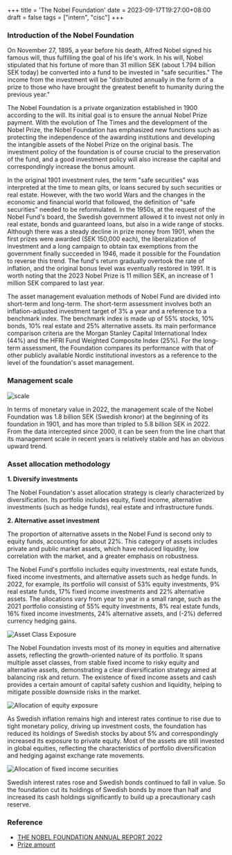+++
title = 'The Nobel Foundation'
date = 2023-09-17T19:27:00+08:00
draft = false
tags = ["intern", "cisc"]
+++

### Introduction of the Nobel Foundation

On November 27, 1895, a year before his death, Alfred Nobel signed his famous will, thus fulfilling the goal of his life's work. In his will, Nobel stipulated that his fortune of more than 31 million SEK (about 1.794 billion SEK today) be converted into a fund to be invested in "safe securities." The income from the investment will be "distributed annually in the form of a prize to those who have brought the greatest benefit to humanity during the previous year."

The Nobel Foundation is a private organization established in 1900 according to the will. Its initial goal is to ensure the annual Nobel Prize payment. With the evolution of The Times and the development of the Nobel Prize, the Nobel Foundation has emphasized new functions such as protecting the independence of the awarding institutions and developing the intangible assets of the Nobel Prize on the original basis. The investment policy of the foundation is of course crucial to the preservation of the fund, and a good investment policy will also increase the capital and correspondingly increase the bonus amount.

In the original 1901 investment rules, the term "safe securities" was interpreted at the time to mean gilts, or loans secured by such securities or real estate. However, with the two world Wars and the changes in the economic and financial world that followed, the definition of "safe securities" needed to be reformulated. In the 1950s, at the request of the Nobel Fund's board, the Swedish government allowed it to invest not only in real estate, bonds and guaranteed loans, but also in a wide range of stocks. Although there was a steady decline in prize money from 1901, when the first prizes were awarded (SEK 150,000 each), the liberalization of investment and a long campaign to obtain tax exemptions from the government finally succeeded in 1946, made it possible for the Foundation to reverse this trend. The fund's return gradually overtook the rate of inflation, and the original bonus level was eventually restored in 1991. It is worth noting that the 2023 Nobel Prize is 11 million SEK, an increase of 1 million SEK compared to last year.

The asset management evaluation methods of Nobel Fund are divided into short-term and long-term. The short-term assessment involves both an inflation-adjusted investment target of 3% a year and a reference to a benchmark index. The benchmark index is made up of 55% stocks, 10% bonds, 10% real estate and 25% alternative assets. Its main performance comparison criteria are the Morgan Stanley Capital International Index (44%) and the HFRI Fund Weighted Composite Index (25%). For the long-term assessment, the Foundation compares its performance with that of other publicly available Nordic institutional investors as a reference to the level of the foundation's asset management.

### Management scale

![scale](/img/cisc_1_1.png)

In terms of monetary value in 2022, the management scale of the Nobel Foundation was 1.8 billion SEK (Swedish kronor) at the beginning of its foundation in 1901, and has more than tripled to 5.8 billion SEK in 2022. From the data intercepted since 2000, it can be seen from the line chart that its management scale in recent years is relatively stable and has an obvious upward trend.

### Asset allocation methodology

**1. Diversify investments**

The Nobel Foundation's asset allocation strategy is clearly characterized by diversification. Its portfolio includes equity, fixed income, alternative investments (such as hedge funds), real estate and infrastructure funds.

**2. Alternative asset investment**

The proportion of alternative assets in the Nobel Fund is second only to equity funds, accounting for about 22%. This category of assets includes private and public market assets, which have reduced liquidity, low correlation with the market, and a greater emphasis on robustness.

The Nobel Fund's portfolio includes equity investments, real estate funds, fixed income investments, and alternative assets such as hedge funds. In 2022, for example, its portfolio will consist of 53% equity investments, 9% real estate funds, 17% fixed income investments and 22% alternative assets. The allocations vary from year to year in a small range, such as the 2021 portfolio consisting of 55% equity investments, 8% real estate funds, 16% fixed income investments, 24% alternative assets, and (-2%) deferred currency hedging gains.

![Asset Class Exposure](/img/cisc_1_2.png)

The Nobel Foundation invests most of its money in equities and alternative assets, reflecting the growth-oriented nature of its portfolio. It spans multiple asset classes, from stable fixed income to risky equity and alternative assets, demonstrating a clear diversification strategy aimed at balancing risk and return. The existence of fixed income assets and cash provides a certain amount of capital safety cushion and liquidity, helping to mitigate possible downside risks in the market.

![Allocation of equity exposure](/img/cisc_1_3.png)

As Swedish inflation remains high and interest rates continue to rise due to tight monetary policy, driving up investment costs, the foundation has reduced its holdings of Swedish stocks by about 5% and correspondingly increased its exposure to private equity. Most of the assets are still invested in global equities, reflecting the characteristics of portfolio diversification and hedging against exchange rate movements.

![Allocation of fixed income securities](/img/cisc_1_4.png)

Swedish interest rates rose and Swedish bonds continued to fall in value. So the foundation cut its holdings of Swedish bonds by more than half and increased its cash holdings significantly to build up a precautionary cash reserve.

### Reference

- [THE NOBEL FOUNDATION ANNUAL REPORT 2022](/pdf/cisc_1_1.pdf)
- [Prize amount](/pdf/cisc_1_2.pdf)



